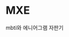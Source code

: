 # MXE
mbti와 에니어그램 자판기

<!DOCTYPE html>
<html>
<head>
    <title>Random Generator</title>
    <script type="text/javascript">
        function generateRandomValues() {
            // A 배열에 1부터 16까지의 난수 저장
            var A = [];
            for (var i = 0; i < 16; i++) {
                A.push(Math.floor(Math.random() * 16) + 1);
            }

            // B 배열에 1부터 8까지의 난수 저장
            var B = [];
            for (var i = 0; i < 8; i++) {
                B.push(Math.floor(Math.random() * 8) + 1);
            }

            // C 배열에 1부터 18까지의 난수 저장
            var C = [];
            for (var i = 0; i < 18; i++) {
                C.push(Math.floor(Math.random() * 18) + 1);
            }

            // D 배열에 1부터 6까지의 난수 저장
            var D = [];
            for (var i = 0; i < 6; i++) {
                D.push(Math.floor(Math.random() * 6) + 1);
            }

            var MBTI = ["ISTJ", "ISFJ", "ESTP", "ESFP", "INTJ", "INFJ", "ENTP", "ENFP",
            "ISTP", "INTP", "ESTJ", "ENTJ", "ISFP", "INFP", "ESFJ", "ENFJ"];
            var CogDev = ["l---", "ll--", "l-l-", "l--l", "lll-", "ll-l", "l-ll", "llll"];
            var Enneagram = ["1w2", "1w9", "8w7", "8w9", "9w1", "9w8",
            "2w1", "2w3", "3w2", "3w4", "4w3", "4w5",
            "5w4", "5w6", "6w5", "6w7", "7w6", "7w8"];
            var EnneaGut = ["1w2", "1w9", "8w7", "8w9", "9w1", "9w8"];
            var EnneaHeart = ["2w1", "2w3", "3w2", "3w4", "4w3", "4w5"];
            var EnneaHead = ["5w4", "5w6", "6w5", "6w7", "7w6", "7w8"];
            var EnneaSub = ["sp/so", "sp/sx", "so/sp", "so/sx", "sx/sp", "sx/so"];

            var randomIndexMBTI = Math.floor(Math.random() * 16);
            var randomIndexCogDev = Math.floor(Math.random() * 8);
            var randomIndexEnneagram = Math.floor(Math.random() * 18);
            var randomIndexEnneaSub = Math.floor(Math.random() * 6);

            document.getElementById("resultMBTI").textContent = "MBTI: " + MBTI[randomIndexMBTI];
            document.getElementById("resultCogDev").textContent = "기능 개발: " + CogDev[randomIndexCogDev];
            document.getElementById("resultEnneagram").textContent = "에니어그램: " + Enneagram[randomIndexEnneagram];
            document.getElementById("resultEnneaSub").textContent = "하위 유형: " + EnneaSub[randomIndexEnneaSub];
        }
    </script>
</head>
<body>
    <h1>MBTI X Enneagram 조합 자판기</h1>
    <button onclick="generateRandomValues()">유형 뽑기</button>
    <p id="resultMBTI"></p>
    <p id="resultCogDev"></p>
    <p id="resultEnneagram"></p>
    <p id="resultEnneaSub"></p>
</body>
</html>
